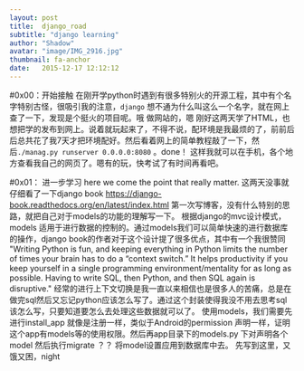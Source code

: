 ```yaml
---
layout: post
title:  django_road
subtitle: "django learning"
author: "Shadow"
avatar: "image/IMG_2916.jpg"
thumbnail: fa-anchor
date:   2015-12-17 12:12:12
---
```


#0x00：开始接触
在刚开学python时遇到有很多特别火的开源工程，其中有个名字特别古怪，很吸引我的注意，`django` 想不通为什么叫这么一个名字，就在网上查了一下，发现是个挺火的项目呢。哦 做网站的，嗯 刚好这两天学了HTML，也想把学的发布到网上。说着就玩起来了，不得不说，配环境是我最烦的了，前前后后总共花了我7天才把环境配好。然后看着网上的简单教程敲了一下，然后`./manag.py runserver 0.0.0.0:8080` 。done！ 这样我就可以在手机，各个地方查看我自己的网页了。嗯有的玩，快考试了有时间再看吧。

#0x01： 进一步学习
here we come the point that really matter. 
这两天没事就仔细看了一下django book https://django-book.readthedocs.org/en/latest/index.html 
第一次写博客，没有什么特别的思路，就把自己对于models的功能的理解写一下。
根据django的mvc设计模式，models 适用于进行数据的控制的。通过models我们可以简单快速的进行数据库的操作，django book的作者对于这个设计提了很多优点，其中有一个我很赞同
"Writing Python is fun, and keeping everything in Python limits the number of times your brain has to do a “context switch.” It helps productivity if you keep yourself in a single programming environment/mentality for as long as possible. Having to write SQL, then Python, and then SQL again is disruptive."
经常的进行上下文切换是我一直以来相信也是很多人的苦痛，总是在做完sql然后又忘记python应该怎么写了。通过这个封装使得我没不用去思考sql该怎么写，只要知道要怎么去处理这些数据就可以了。
使用models，我们需要先进行install_app 就像是注册一样，类似于Android的permission 声明一样，证明这个app有models等的使用权限。然后再app目录下的models.py 下对声明各个model 然后执行migrate ？？ 将model设置应用到数据库中去。
先写到这里，又饿又困，night
